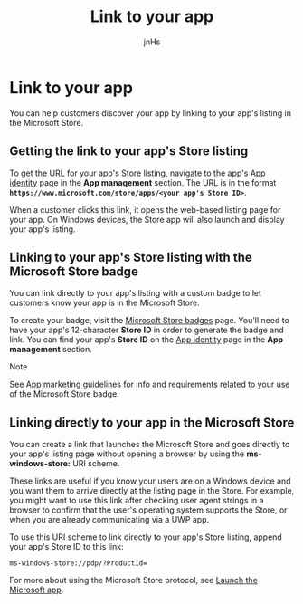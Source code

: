 ﻿---
author: jnHs
Description: You can help customers discover your app by linking to your app's listing in the Microsoft Store.
title: Link to your app
ms.assetid: 5420B65C-7ECE-4364-8959-D1683684E146
ms.author: wdg-dev-content
ms.date: 10/26/2017
ms.topic: article
ms.prod: windows
ms.technology: uwp
keywords: windows 10, uwp, link, windows store protocol, linking to an app, link to app
---

# Link to your app


You can help customers discover your app by linking to your app's listing in the Microsoft Store.

## Getting the link to your app's Store listing

To get the URL for your app's Store listing, navigate to the app's [App identity](view-app-identity-details.md) page in the **App management** section. The URL is in the format **`https://www.microsoft.com/store/apps/<your app's Store ID>`**.

When a customer clicks this link, it opens the web-based listing page for your app. On Windows devices, the Store app will also launch and display your app's listing.


## Linking to your app's Store listing with the Microsoft Store badge

You can link directly to your app's listing with a custom badge to let customers know your app is in the Microsoft Store.

To create your badge, visit the [Microsoft Store badges](http://go.microsoft.com/fwlink/p/?LinkID=534236) page. You'll need to have your app's 12-character **Store ID** in order to generate the badge and link. You can find your app's **Store ID** on the [App identity](view-app-identity-details.md) page in the **App management** section.

> [!NOTE]
> See [App marketing guidelines](app-marketing-guidelines.md) for info and requirements related to your use of the Microsoft Store badge.


## Linking directly to your app in the Microsoft Store

You can create a link that launches the Microsoft Store and goes directly to your app's listing page without opening a browser by using the **ms-windows-store:** URI scheme.

These links are useful if you know your users are on a Windows device and you want them to arrive directly at the listing page in the Store. For example, you might want to use this link after checking user agent strings in a browser to confirm that the user's operating system supports the Store, or when you are already communicating via a UWP app.

To use this URI scheme to link directly to your app's Store listing, append your app's Store ID to this link:

`ms-windows-store://pdp/?ProductId=`

For more about using the Microsoft Store protocol, see [Launch the Microsoft app](../launch-resume/launch-store-app.md).

 

 




